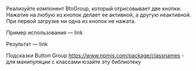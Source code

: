Реализуйте компонент BtnGroup, который отрисовывает две кнопки. Нажатие на любую из кнопок делает ее активной, а другую неактивной. При первой загрузке ни одна из кнопок не нажата.

Пример использования — link

Результат — link

Подсказки
Button Group
https://www.npmjs.com/package/classnames - для манипуляции с классами юзайте эту библиотеку